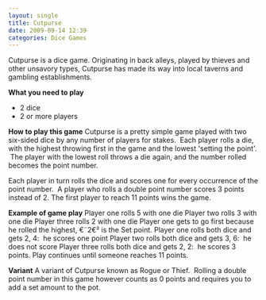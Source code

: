 ```yaml
---
layout: single
title: Cutpurse
date: 2009-09-14 12:39
categories: Dice Games
---
```

Cutpurse is a dice game.
Originating in back alleys, played by thieves and other unsavory types, Cutpurse has made its way into local taverns and gambling establishments.

<strong>What you need to play</strong>
<ul>
	<li>2 dice</li>
	<li>2 or more players</li>
</ul>
<strong>How to play this game</strong>
Cutpurse is a pretty simple game played with two six-sided dice by any number of players for stakes.  Each player rolls a die, with the highest throwing first in the game and the lowest 'setting the point'.  The player with the lowest roll throws a die again, and the number rolled becomes the point number.

Each player in turn rolls the dice and scores one for every occurrence of the point number.  A player who rolls a double point number scores 3 points instead of 2. The first player to reach 11 points wins the game.

<strong>Example of game play</strong>
Player one rolls 5 with one die
Player two rolls 3 with one die
Player three rolls 2 with one die
Player one gets to go first because he rolled the highest, €˜2€² is the Set point.
Player one rolls both dice and gets 2, 4:  he scores one point
Player two rolls both dice and gets 3, 6:  he does not score
Player three rolls both dice and gets 2, 2:  he scores 3 points.
Play continues until someone reaches 11 points.

<strong>Variant</strong>
A variant of Cutpurse known as Rogue or Thief.  Rolling a double point number in this game however counts as 0 points and requires you to add a set amount to the pot.
